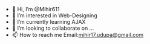 - 👋 Hi, I’m @Mihir611
- 👀 I’m interested in Web-Designing
- 🌱 I’m currently learning AJAX
- 💞️ I’m looking to collaborate on ...
- 📫 How to reach me Email:mihir17.udupa@gmail.com

<!---
Mihir611/Mihir611 is a ✨ special ✨ repository because its `README.md` (this file) appears on your GitHub profile.
You can click the Preview link to take a look at your changes.
--->
